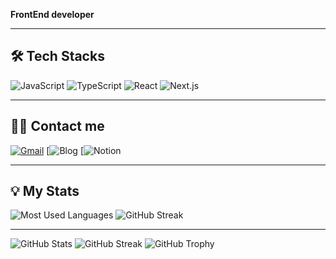 **FrontEnd developer**

---

## 🛠️ Tech Stacks
![JavaScript](https://img.shields.io/badge/JavaScript-F7DF1E?style=for-the-badge&logo=javascript&logoColor=black)
![TypeScript](https://img.shields.io/badge/TypeScript-007ACC?style=for-the-badge&logo=typescript&logoColor=white)
![React](https://img.shields.io/badge/React-61DAFB?style=for-the-badge&logo=react&logoColor=black)
![Next.js](https://img.shields.io/badge/Next.js-000000?style=for-the-badge&logo=next.js&logoColor=white)

---

## 🙋‍♂️ Contact me
[![Gmail](https://img.shields.io/badge/Gmail-D14836?style=for-the-badge&logo=gmail&logoColor=white)](mailto:ajvls98@gmail.com)
[![Blog](https://www.lamyzm.duckdns.org/)
[![Notion](https://little-gazelle-9ac.notion.site/)

---

## 💡 My Stats

![Most Used Languages](https://github-readme-stats.vercel.app/api/top-langs/?username=Lamyzm&layout=compact&langs_count=10&theme=default)
![GitHub Streak](https://github-readme-streak-stats.herokuapp.com?user=Lamyzm&theme=default&hide_border=true)

---

![GitHub Stats](https://github-readme-stats.vercel.app/api?username=Lamyzm&show_icons=true&theme=default)
![GitHub Streak](https://github-readme-streak-stats.herokuapp.com?user=Lamyzm&theme=default&hide_border=true)
![GitHub Trophy](https://github-profile-trophy.vercel.app/?username=Lamyzm&theme=default)
